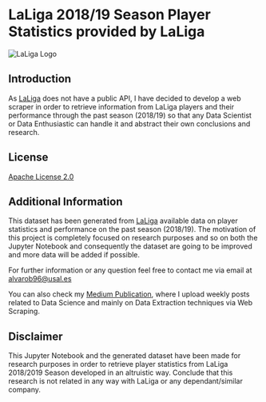 # LaLiga 2018/19 Season Player Statistics provided by LaLiga

![LaLiga Logo](http://lendersmagazine.com/wp-content/uploads/2016/09/laliga-is-creative-studio.jpg)

## Introduction

As [LaLiga](https://www.laliga.es/) does not have a public API, I have decided to develop a web scraper in order to retrieve information from LaLiga players and their performance through the past season (2018/19) so that any Data Scientist or Data Enthusiastic can handle it and abstract their own conclusions and research. 

## License

[Apache License 2.0](https://github.com/alvarob96/LaLiga-2018-19-Dataset/blob/master/LICENSE)

## Additional Information

This dataset has been generated from [LaLiga](https://www.laliga.es/) available data on player statistics and performance on the past season (2018/19). The motivation of this project is completely focused on research purposes and so on both the Jupyter Notebook and consequently the dataset are going to be improved and more data will be added if possible.

For further information or any question feel free to contact me via email at alvarob96@usal.es

You can also check my [Medium Publication](https://medium.com/research-studies-by-alvaro-bartolome), where I upload weekly posts related to Data Science and mainly on Data Extraction techniques via Web Scraping.

## Disclaimer

This Jupyter Notebook and the generated dataset have been made for research purposes in order to retrieve player statistics from LaLiga 2018/2019 Season developed in an altruistic way. Conclude that this research is not related in any way with LaLiga or any dependant/similar company.
